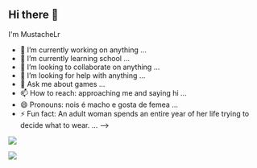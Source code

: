 ## Hi there 👋
I'm MustacheLr

- 🔭 I’m currently working on anything ...
- 🌱 I’m currently learning school ...
- 👯 I’m looking to collaborate on anything ...
- 🤔 I’m looking for help with anything ...
- 💬 Ask me about games ...
- 📫 How to reach: approaching me and saying hi ...
- 😄 Pronouns: nois é macho e gosta de femea ...
- ⚡ Fun fact: An adult woman spends an entire year of her life trying to decide what to wear. ...
-->




![](https://media.tenor.com/ODaKU8ACCi4AAAAM/chiquetes-money-chico-moedas.gif)





![](https://media.tenor.com/K7WqPQnzSQUAAAAM/teleport-chamber.gif)
